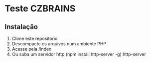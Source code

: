 # Teste CZBRAINS

## Instalação
1. Clone este repositório
2. Descompacte os arquivos num ambiente PHP
3. Acesse pela /index
4. Ou suba um servidor http (npm install http-server -g) http-server
